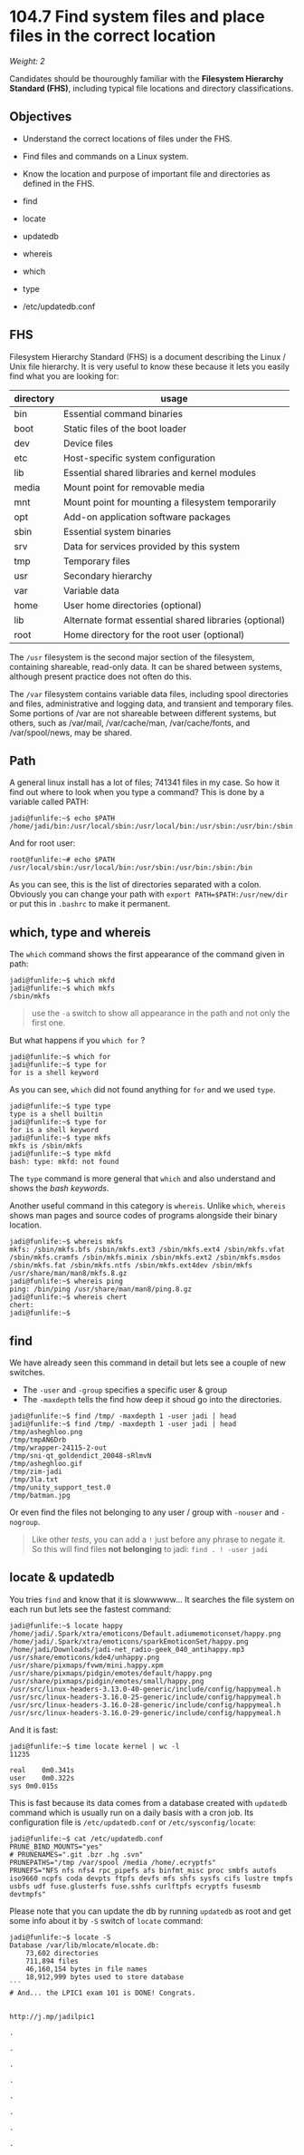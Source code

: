 # 104.7 Find system files and place files in the correct location
*Weight: 2*

Candidates should be thouroughly familiar with the **Filesystem Hierarchy Standard (FHS)**, including typical file locations and directory classifications.

## Objectives

- Understand the correct locations of files under the FHS.
- Find files and commands on a Linux system.
- Know the location and purpose of important file and directories as defined in the FHS.


- find
- locate
- updatedb
- whereis
- which
- type
- /etc/updatedb.conf

## FHS
Filesystem Hierarchy Standard (FHS) is a document describing the Linux / Unix file hierarchy. It is very useful to know these because it lets you easily find what you are looking for:

|directory|usage|
|---|---|
|bin|Essential command binaries|
|boot|Static files of the boot loader|
|dev|Device files|
|etc|Host-specific system configuration|
|lib|Essential shared libraries and kernel modules|
|media|Mount point for removable media|
|mnt|Mount point for mounting a filesystem temporarily|
|opt|Add-on application software packages|
|sbin|Essential system binaries|
|srv|Data for services provided by this system|
|tmp|Temporary files|
|usr|Secondary hierarchy|
|var|Variable data|
|home|User home directories (optional)|
|lib<qual>|Alternate format essential shared libraries (optional)|
|root|Home directory for the root user (optional)|

The `/usr` filesystem is the second major section of the filesystem, containing shareable, read-only data. It can be shared between systems, although present practice does not often do this.

The `/var` filesystem contains variable data files, including spool directories and files, administrative and logging data, and transient and temporary files. Some portions of /var are not shareable between different systems, but others, such as /var/mail, /var/cache/man, /var/cache/fonts, and /var/spool/news, may be shared. 



## Path
A general linux install has a lot of files; 741341 files in my case. So how it find out where to look when you type a command? This is done by a variable called PATH:

````
jadi@funlife:~$ echo $PATH
/home/jadi/bin:/usr/local/sbin:/usr/local/bin:/usr/sbin:/usr/bin:/sbin:/bin:/usr/games:/usr/local/games;/home/jadi/bin/
````

And for root user:

````
root@funlife:~# echo $PATH
/usr/local/sbin:/usr/local/bin:/usr/sbin:/usr/bin:/sbin:/bin
````

As you can see, this is the list of directories separated with a colon. Obviously you can change your path with ```export PATH=$PATH:/usr/new/dir``` or put this in ```.bashrc``` to make it permanent.

## which, type and whereis
The `which` command shows the first appearance of the command given in path:

````
jadi@funlife:~$ which mkfd
jadi@funlife:~$ which mkfs
/sbin/mkfs
````

> use the `-a` switch to show all appearance in the path and not only the first one.

But what happens if you `which for` ?

````
jadi@funlife:~$ which for
jadi@funlife:~$ type for
for is a shell keyword
````

As you can see, `which` did not found anything for `for` and we used `type`.

````
jadi@funlife:~$ type type
type is a shell builtin
jadi@funlife:~$ type for
for is a shell keyword
jadi@funlife:~$ type mkfs
mkfs is /sbin/mkfs
jadi@funlife:~$ type mkfd
bash: type: mkfd: not found
````

The `type` command is more general that `which` and also understand and shows the *bash keywords*. 

Another useful command in this category is `whereis`. Unlike `which`, `whereis` shows man pages and source codes of programs alongside their binary location. 


````
jadi@funlife:~$ whereis mkfs
mkfs: /sbin/mkfs.bfs /sbin/mkfs.ext3 /sbin/mkfs.ext4 /sbin/mkfs.vfat /sbin/mkfs.cramfs /sbin/mkfs.minix /sbin/mkfs.ext2 /sbin/mkfs.msdos /sbin/mkfs.fat /sbin/mkfs.ntfs /sbin/mkfs.ext4dev /sbin/mkfs /usr/share/man/man8/mkfs.8.gz
jadi@funlife:~$ whereis ping
ping: /bin/ping /usr/share/man/man8/ping.8.gz
jadi@funlife:~$ whereis chert
chert:
jadi@funlife:~$ 
````

## find
We have already seen this command in detail but lets see a couple of new switches.

- The `-user` and `-group` specifies a specific user & group
- The `-maxdepth` tells the find how deep it shoud go into the directories.

````
jadi@funlife:~$ find /tmp/ -maxdepth 1 -user jadi | head
jadi@funlife:~$ find /tmp/ -maxdepth 1 -user jadi | head
/tmp/asheghloo.png
/tmp/tmpAN6Drb
/tmp/wrapper-24115-2-out
/tmp/sni-qt_goldendict_20048-sRlmvN
/tmp/asheghloo.gif
/tmp/zim-jadi
/tmp/3la.txt
/tmp/unity_support_test.0
/tmp/batman.jpg
````

Or even find the files not belonging to any user / group with `-nouser` and `-nogroup`. 

>Like other *tests*, you can add a `!` just before any phrase to negate it. So this will find files **not belonging** to jadi: `find . ! -user jadi`


## locate & updatedb
You tries `find` and know that it is slowwwww... It searches the file system on each run but lets see the fastest command:

````
jadi@funlife:~$ locate happy
/home/jadi/.Spark/xtra/emoticons/Default.adiumemoticonset/happy.png
/home/jadi/.Spark/xtra/emoticons/sparkEmoticonSet/happy.png
/home/jadi/Downloads/jadi-net_radio-geek_040_antihappy.mp3
/usr/share/emoticons/kde4/unhappy.png
/usr/share/pixmaps/fvwm/mini.happy.xpm
/usr/share/pixmaps/pidgin/emotes/default/happy.png
/usr/share/pixmaps/pidgin/emotes/small/happy.png
/usr/src/linux-headers-3.13.0-40-generic/include/config/happymeal.h
/usr/src/linux-headers-3.16.0-25-generic/include/config/happymeal.h
/usr/src/linux-headers-3.16.0-28-generic/include/config/happymeal.h
/usr/src/linux-headers-3.16.0-29-generic/include/config/happymeal.h
````

And it is fast:

````
jadi@funlife:~$ time locate kernel | wc -l 
11235

real	0m0.341s
user	0m0.322s
sys	0m0.015s
````

This is fast because its data comes from a database created with `updatedb` command which is usually run on a daily basis with a cron job. Its configuration file is `/etc/updatedb.conf` or `/etc/sysconfig/locate`:

````
jadi@funlife:~$ cat /etc/updatedb.conf 
PRUNE_BIND_MOUNTS="yes"
# PRUNENAMES=".git .bzr .hg .svn"
PRUNEPATHS="/tmp /var/spool /media /home/.ecryptfs"
PRUNEFS="NFS nfs nfs4 rpc_pipefs afs binfmt_misc proc smbfs autofs iso9660 ncpfs coda devpts ftpfs devfs mfs shfs sysfs cifs lustre tmpfs usbfs udf fuse.glusterfs fuse.sshfs curlftpfs ecryptfs fusesmb devtmpfs"
````

Please note that you can update the db by running `updatedb` as root and get some info about it by `-S` switch of `locate` command:

````
jadi@funlife:~$ locate -S
Database /var/lib/mlocate/mlocate.db:
	73,602 directories
	711,894 files
	46,160,154 bytes in file names
	18,912,999 bytes used to store database
```
# And... the LPIC1 exam 101 is DONE! Congrats.


http://j.mp/jadilpic1

.

.

.

.

.

.

.

.
